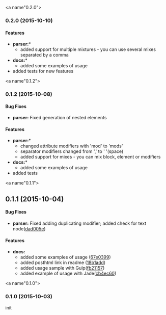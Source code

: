 <a name"0.2.0"></a>
### 0.2.0 (2015-10-10)


#### Features

* **parser:***
  * added support for multiple mixtures - you can use several mixes separated by a comma
* **docs:***
  * added some examples of usage
* added tests for new features
  

<a name"0.1.2"></a>
### 0.1.2 (2015-10-08)


#### Bug Fixes

* **parser:** Fixed generation of nested elements


#### Features

* **parser:***
  * changed attribute modifiers with 'mod' to 'mods'
  * separator modifiers changed from ',' to ' '(space)
  * added support for mixes - you can mix block, element or modifiers
* **docs:***
  * added some examples of usage
* added tests  
  

<a name"0.1.1"></a>
## 0.1.1 (2015-10-04)


#### Bug Fixes

* **parser:** Fixed adding duplicating modifier; added check for text node([dad005e](https://github.com/rajdee/posthtml-bem/commit/dad005e))


#### Features

* **docs:**
  * added some examples of usage ([67e0399](https://github.com/rajdee/posthtml-bem/commit/67e0399))
  * added posthtml link in readme ([18b1add](https://github.com/rajdee/posthtml-bem/commit/18b1add))
  * added usage sample with Gulp([fb21157](https://github.com/rajdee/posthtml-bem/commit/fb21157))
  * added example of usage with Jade([cb4ec60](https://github.com/rajdee/posthtml-bem/commit/cb4ec60))


<a name"0.1.0"></a>
### 0.1.0 (2015-10-03)
init
